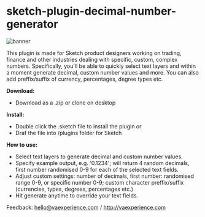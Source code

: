 # sketch-plugin-decimal-number-generator

<img style="" src="https://github.com/vaexperience/sketch-plugin-decimal-number-generator/blob/master/DecimalNumber%20Generator.sketchplugin/Contents/Resources/web-ui/img/logo.png" alt="banner"/>

This plugin is made for Sketch product designers working on trading, finance and other industries dealing with specific, custom, complex numbers. Specifically, you'll be able to quickly select text layers and within a moment generate decimal, custom number values and more. You can also add preffix/suffix of currency, percentages, degree types etc.

<b>Download:</b>
- Download as a .zip or clone on desktop

<b>Install:</b>
- Double click the .sketch file to install the plugin
or
- Draf the file into /plugins folder for Sketch

<b>How to use:</b>
- Select text layers to generate decimal and custom number values.
- Specify example output, e.g. '0.1234'; will return 4 random decimals, first number randomised 0-9 for each of the selected text fields.
- Adjust custom settings: number of decimals, first number: randomised range 0-9, or specific number 0-9; custom character preffix/suffix (currencies, types, degrees, percentages etc.)
- Hit generate anytime to override your text fields.


Feedback: 
hello@vaexperience.com / http://vaexperience.com
